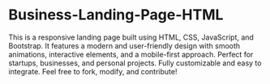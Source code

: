 # Business-Landing-Page-HTML
This is a responsive landing page built using HTML, CSS, JavaScript, and Bootstrap. It features a modern and user-friendly design with smooth animations, interactive elements, and a mobile-first approach. Perfect for startups, businesses, and personal projects. Fully customizable and easy to integrate. Feel free to fork, modify, and contribute!
